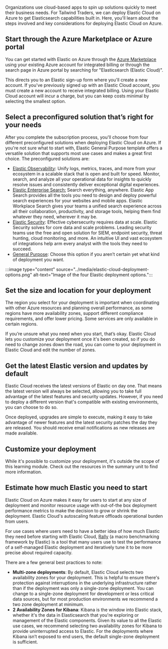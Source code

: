 Organizations use cloud-based apps to spin up solutions quickly to meet their business needs. For Tailwind Traders, we can deploy Elastic Cloud on Azure to get Elasticsearch capabilities built in. Here, you'll learn about the steps involved and key considerations for deploying Elastic Cloud on Azure.

## Start through the Azure Marketplace or Azure portal

You can get started with Elastic on Azure through the [Azure Marketplace](https://azuremarketplace.microsoft.com/marketplace/apps/elastic.ec-azure-pp) using your existing Azure account for integrated billing or through the search page in Azure portal by searching for "Elasticsearch (Elastic Cloud)".

This directs you to an Elastic sign-up form where you'll create a new account. If you've previously signed up with an Elastic Cloud account, you must create a new account to receive integrated billing. Using your Elastic Cloud account will incur a charge, but you can keep costs minimal by selecting the smallest option.

## Select a preconfigured solution that’s right for your needs

After you complete the subscription process, you'll choose from four different preconfigured solutions when deploying Elastic Cloud on Azure. If you're not sure what to start with, Elastic General Purpose template offers a versatile solution that supports most use cases and makes a great first choice. The preconfigured solutions are:

- [Elastic Observability](https://www.elastic.co/observability): Unify logs, metrics, traces, and more from your ecosystem in a scalable stack that is open and built for speed. Monitor, search, and analyze all your operational data for insights to quickly resolve issues and consistently deliver exceptional digital experiences.
- [Elastic Enterprise Search:](https://www.elastic.co/enterprise-search) Search everything, anywhere. Elastic App Search provides all the tools you need to design and deploy powerful search experiences for your websites and mobile apps. Elastic Workplace Search gives your teams a unified search experience across all their collaboration, productivity, and storage tools, helping them find whatever they need, wherever it may be.
- [Elastic Security](https://www.elastic.co/security): Effective cybersecurity requires data at scale. Elastic Security solves for core data and scale problems. Leading security teams use the free and open solution for SIEM, endpoint security, threat hunting, cloud monitoring, and more. An intuitive UI and vast ecosystem of integrations help arm every analyst with the tools they need to succeed.
- [General Purpose](https://www.elastic.co/elastic-stack): Choose this option if you aren’t certain yet what kind of deployment you want.

:::image type="content" source="../media/elastic-cloud-deployment-options.png" alt-text="Image of the four Elastic deployment options.":::

## Set the size and location for your deployment

The region you select for your deployment is important when coordinating with other Azure resources and planning overall performance, as some regions have more availability zones, support different compliance requirements, and offer lower pricing. Some services are only available in certain regions.

If you’re unsure what you need when you start, that’s okay. Elastic Cloud lets you customize your deployment once it's been created, so if you do need to change zones down the road, you can come to your deployment in Elastic Cloud and edit the number of zones.

## Get the latest Elastic version and updates by default

Elastic Cloud receives the latest versions of Elastic on day one. That means the latest version will always be selected, allowing you to take full advantage of the latest features and security updates. However, if you need to deploy a different version that's compatible with existing environments, you can choose to do so.

Once deployed, upgrades are simple to execute, making it easy to take advantage of newer features and the latest security patches the day they are released. You should receive email notifications as new releases are made available.

## Customize your deployment

While it's possible to customize your deployment, it's outside the scope of this learning module. Check out the resources in the summary unit to find more information.

## Estimate how much Elastic you need to start

Elastic Cloud on Azure makes it easy for users to start at any size of deployment and monitor resource usage with out-of-the box deployment performance metrics to make the decision to grow or shrink the deployment. Elastic Cloud's autoscaling feature offloads operational burden from users.

For use cases where users need to have a better idea of how much Elastic they need before starting with Elastic Cloud, [Rally](https://github.com/elastic/rally) (a macro benchmarking framework by Elastic) is a tool that many users use to test the performance of a self-managed Elastic deployment and iteratively tune it to be more precise about required capacity.

There are a few general best practices to note:

- **Multi-zone deployments**: By default, Elastic Cloud selects two availability zones for your deployment. This is helpful to ensure there's protection against interruptions in the underlying infrastructure rather than if the deployment was only a single-zone deployment. You can change to a single-zone deployment for development or less critical data sources, but for most production environments we recommend a two zone deployment at minimum.
- **2 Availability Zones for Kibana**: Kibana is the window into Elastic stack, whether it's the data in Elasticsearch that you're exploring or management of the Elastic components. Given its value to all the Elastic use cases, we recommend selecting two availability zones for Kibana to provide uninterrupted access to Elastic. For the deployments where Kibana isn’t exposed to end users, the default single-zone deployment is sufficient.  
